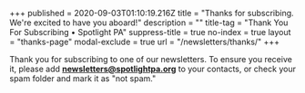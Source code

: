 +++
published = 2020-09-03T01:10:19.216Z
title = "Thanks for subscribing. We're excited to have you aboard!"
description = ""
title-tag = "Thank You For Subscribing • Spotlight PA"
suppress-title = true
no-index = true
layout = "thanks-page"
modal-exclude = true
url = "/newsletters/thanks/"
+++

Thank you for subscribing to one of our newsletters. To ensure you receive it, please add **newsletters@spotlightpa.org** to your contacts, or check your spam folder and mark it as "not spam."
